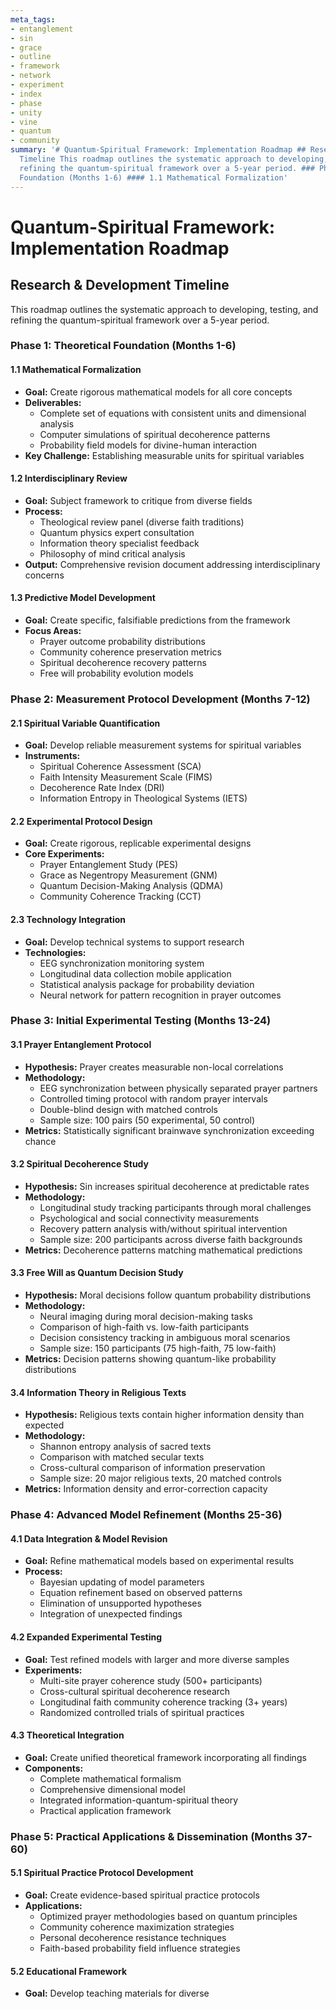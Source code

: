 ```yaml
---
meta_tags:
- entanglement
- sin
- grace
- outline
- framework
- network
- experiment
- index
- phase
- unity
- vine
- quantum
- community
summary: '# Quantum-Spiritual Framework: Implementation Roadmap ## Research & Development
  Timeline This roadmap outlines the systematic approach to developing, testing, and
  refining the quantum-spiritual framework over a 5-year period. ### Phase 1: Theoretical
  Foundation (Months 1-6) #### 1.1 Mathematical Formalization'
---
```

   
# Quantum-Spiritual Framework: Implementation Roadmap   
   
## Research & Development Timeline   
   
This roadmap outlines the systematic approach to developing, testing, and refining the quantum-spiritual framework over a 5-year period.   
   
### Phase 1: Theoretical Foundation (Months 1-6)   
   
#### 1.1 Mathematical Formalization   
   
   
- **Goal:** Create rigorous mathematical models for all core concepts   
- **Deliverables:**   
    - Complete set of equations with consistent units and dimensional analysis   
    - Computer simulations of spiritual decoherence patterns   
    - Probability field models for divine-human interaction   
- **Key Challenge:** Establishing measurable units for spiritual variables   
   
#### 1.2 Interdisciplinary Review   
   
   
- **Goal:** Subject framework to critique from diverse fields   
- **Process:**   
    - Theological review panel (diverse faith traditions)   
    - Quantum physics expert consultation   
    - Information theory specialist feedback   
    - Philosophy of mind critical analysis   
- **Output:** Comprehensive revision document addressing interdisciplinary concerns   
   
#### 1.3 Predictive Model Development   
   
   
- **Goal:** Create specific, falsifiable predictions from the framework   
- **Focus Areas:**   
    - Prayer outcome probability distributions   
    - Community coherence preservation metrics   
    - Spiritual decoherence recovery patterns   
    - Free will probability evolution models   
   
### Phase 2: Measurement Protocol Development (Months 7-12)   
   
#### 2.1 Spiritual Variable Quantification   
   
   
- **Goal:** Develop reliable measurement systems for spiritual variables   
- **Instruments:**   
    - Spiritual Coherence Assessment (SCA)   
    - Faith Intensity Measurement Scale (FIMS)   
    - Decoherence Rate Index (DRI)   
    - Information Entropy in Theological Systems (IETS)   
   
#### 2.2 Experimental Protocol Design   
   
   
- **Goal:** Create rigorous, replicable experimental designs   
- **Core Experiments:**   
    - Prayer Entanglement Study (PES)   
    - Grace as Negentropy Measurement (GNM)   
    - Quantum Decision-Making Analysis (QDMA)   
    - Community Coherence Tracking (CCT)   
   
#### 2.3 Technology Integration   
   
   
- **Goal:** Develop technical systems to support research   
- **Technologies:**   
    - EEG synchronization monitoring system   
    - Longitudinal data collection mobile application   
    - Statistical analysis package for probability deviation   
    - Neural network for pattern recognition in prayer outcomes   
   
### Phase 3: Initial Experimental Testing (Months 13-24)   
   
#### 3.1 Prayer Entanglement Protocol   
   
   
- **Hypothesis:** Prayer creates measurable non-local correlations   
- **Methodology:**   
    - EEG synchronization between physically separated prayer partners   
    - Controlled timing protocol with random prayer intervals   
    - Double-blind design with matched controls   
    - Sample size: 100 pairs (50 experimental, 50 control)   
- **Metrics:** Statistically significant brainwave synchronization exceeding chance   
   
#### 3.2 Spiritual Decoherence Study   
   
   
- **Hypothesis:** Sin increases spiritual decoherence at predictable rates   
- **Methodology:**   
    - Longitudinal study tracking participants through moral challenges   
    - Psychological and social connectivity measurements   
    - Recovery pattern analysis with/without spiritual intervention   
    - Sample size: 200 participants across diverse faith backgrounds   
- **Metrics:** Decoherence patterns matching mathematical predictions   
   
#### 3.3 Free Will as Quantum Decision Study   
   
   
- **Hypothesis:** Moral decisions follow quantum probability distributions   
- **Methodology:**   
    - Neural imaging during moral decision-making tasks   
    - Comparison of high-faith vs. low-faith participants   
    - Decision consistency tracking in ambiguous moral scenarios   
    - Sample size: 150 participants (75 high-faith, 75 low-faith)   
- **Metrics:** Decision patterns showing quantum-like probability distributions   
   
#### 3.4 Information Theory in Religious Texts   
   
   
- **Hypothesis:** Religious texts contain higher information density than expected   
- **Methodology:**   
    - Shannon entropy analysis of sacred texts   
    - Comparison with matched secular texts   
    - Cross-cultural comparison of information preservation   
    - Sample size: 20 major religious texts, 20 matched controls   
- **Metrics:** Information density and error-correction capacity   
   
### Phase 4: Advanced Model Refinement (Months 25-36)   
   
#### 4.1 Data Integration & Model Revision   
   
   
- **Goal:** Refine mathematical models based on experimental results   
- **Process:**   
    - Bayesian updating of model parameters   
    - Equation refinement based on observed patterns   
    - Elimination of unsupported hypotheses   
    - Integration of unexpected findings   
   
#### 4.2 Expanded Experimental Testing   
   
   
- **Goal:** Test refined models with larger and more diverse samples   
- **Experiments:**   
    - Multi-site prayer coherence study (500+ participants)   
    - Cross-cultural spiritual decoherence research   
    - Longitudinal faith community coherence tracking (3+ years)   
    - Randomized controlled trials of spiritual practices   
   
#### 4.3 Theoretical Integration   
   
   
- **Goal:** Create unified theoretical framework incorporating all findings   
- **Components:**   
    - Complete mathematical formalism   
    - Comprehensive dimensional model   
    - Integrated information-quantum-spiritual theory   
    - Practical application framework   
   
### Phase 5: Practical Applications & Dissemination (Months 37-60)   
   
#### 5.1 Spiritual Practice Protocol Development   
   
   
- **Goal:** Create evidence-based spiritual practice protocols   
- **Applications:**   
    - Optimized prayer methodologies based on quantum principles   
    - Community coherence maximization strategies   
    - Personal decoherence resistance techniques   
    - Faith-based probability field influence strategies   
   
#### 5.2 Educational Framework   
   
   
- **Goal:** Develop teaching materials for diverse